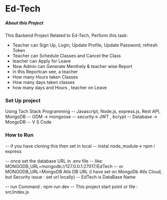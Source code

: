 # Ed-Tech

##### About this Project

This Backend Project Related to Ed-Tech, Perform this task:


- Teacher can Sign Up, Login, Update Profile, Update Password, refresh Token
- Teacher can Schedule Classes and Cancel the Class
- teacher can Apply for Leave
- Now Admin can Generate Menthely & teacher wise Report
- in this Reportcan see, a teacher
- How many Hours taken Classes
- How many days taken classes
- how many days and Hours , teacher on Leave

### Set Up project

Using Tach Stack
Programming
-- Javascript, Node.js, express.js, Rest API, MongoDB
-- ODM -> mongoose
-- security-> JWT , bcrypt
-- Database -> MongoDB
-- V S Code

### How to Run

-- if you have cloning this then set in local
-- instal node_module-> npm i express

-- once set the database URL in .env file
-- like: MONGODB_URL=mongodb://127.0.0.1:27017/EdTech
-- or MONGODB_URL=MongoDB Atls DB URL (i have set on MongoDb Atls Cloud, but Security issue : set url locally)
-- EdTech is DataBase Name

-- run Command : npm run dev
-- This project start point or file : src/index.js
